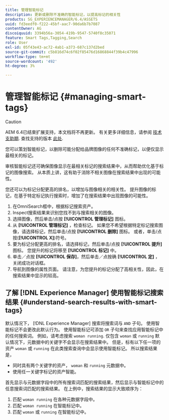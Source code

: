 ```yaml
---
title: 管理智能标记
description: 更新或删除不准确的智能标记，以提高标记的相关性
products: SG_EXPERIENCEMANAGER/6.4/ASSETS
uuid: fd3eedf0-f222-45bf-aac7-90da6b7b7087
contentOwner: AG
discoiquuid: 3394b56a-3054-419b-9547-5740f8c35071
feature: Smart Tags,Tagging,Search
role: User
exl-id: 05f43e43-ac72-4ab1-a373-687c137d2bed
source-git-commit: c5b816d74c6f02f85476d16868844f39b4c47996
workflow-type: tm+mt
source-wordcount: '492'
ht-degree: 3%

---
```


# 管理智能标记 {#managing-smart-tags}

>[!CAUTION]
>
>AEM 6.4已结束扩展支持，本文档将不再更新。 有关更多详细信息，请参阅 [技术支助期](https://helpx.adobe.com/cn/support/programs/eol-matrix.html). 查找支持的版本 [此处](https://experienceleague.adobe.com/docs/).

您可以策划智能标记，以删除可能分配给品牌图像的任何不准确标记，以便仅显示最相关的标记。

审核智能标记还可确保图像显示在最相关标记的搜索结果中，从而帮助优化基于标记的图像搜索。 从本质上讲，这有助于消除不相关图像在搜索结果中出现的可能性。

您还可以为标记分配更高的排名，以增加与图像相关的相关性。 提升图像的标记，在基于特定标记执行搜索时，增加了在搜索结果中出现图像的可能性。

1. 在OmniSearch框中，根据标记搜索资产。
1. Inspect搜索结果来识别您找不到与搜索相关的图像。
1. 选择图像，然后单击/点按 **[!UICONTROL 管理标记]** 图标。
1. 从 **[!UICONTROL 管理标记]** ，检查标记。 如果您不希望根据特定标记搜索图像，请选择标记，然后单击/点按 **[!UICONTROL 删除]** 图标。 或者，单击/点按(**[!UICONTROL X]**)符号。
1. 要为标记分配更高的排名，请选择标记，然后单击/点按 **[!UICONTROL 提升]** 图标。 您提升的标记将移至 **[!UICONTROL 标记]** 中。
1. 单击／点按 **[!UICONTROL 保存]**，然后单击／点按确 **[!UICONTROL 定]** ，关闭成功对话框。
1. 导航到图像的属性页面。 请注意，为您提升的标记分配了高相关性，因此，在搜索结果中显示的较高。

## 了解 [!DNL Experience Manager] 使用智能标记搜索结果 {#understand-search-results-with-smart-tags}

默认情况下， [!DNL Experience Manager] 搜索将搜索词与 `AND` 子句。 使用智能标记不会更改此默认行为。 使用智能标记可添加 `OR` 子句来查找应用智能标记中的任何搜索词。 例如，请考虑搜索 `woman running`. 仅包含 `woman` 或 `running` 默认情况下，元数据中的关键字不会显示在搜索结果中。 但是，标有以下任一项的资产 `woman` 或 `running` 在此类搜索查询中会显示使用智能标记。 所以搜索结果是，

* 同时具有两个关键字的资产， `woman` 和 `running` 元数据中。
* 使用任一关键字标记的资产智能。

首先显示与元数据字段中的所有搜索词匹配的搜索结果，然后显示与智能标记中的任意搜索词匹配的搜索结果。 在上例中，搜索结果的显示大致顺序为：

1. 匹配 `woman running` 在各种元数据字段中。
1. 匹配 `woman running` 在智能标记中。
1. 匹配 `woman` 或 `running` 在智能标记中。
